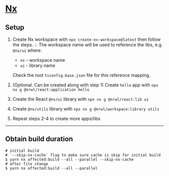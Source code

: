 # [Nx](https://nx.dev/)

## Setup

1. Create Nx workspace with `npx create-nx-workspace@latest` then follow the steps.
   💡 The workspace name will be used to reference the libs, e.g. `@nx/ui` where:

   - `nx` - workspace name
   - `ui` - library name

   Check the root `tsconfig.base.json` file for this reference mapping.

2. (Optional. Can be created along with step 1) Create `hello` app with `npx nx g @nrwl/react:application hello`
3. Create the React `@nx/ui` library with `npx nx g @nrwl/react:lib ui`
4. Create `@nx/utils` library with `npx nx g @nrwl/workspace:library utils`
5. Repeat steps 2-4 to create more apps/libs

---

## Obtain build duration

```shell
# initial build
# `--skip-nx-cache` flag to make sure cache is skip for initial build
$ yarn nx affected:build --all --parallel --skip-nx-cache
# after file change
$ yarn nx affected:build --all --parallel
```
